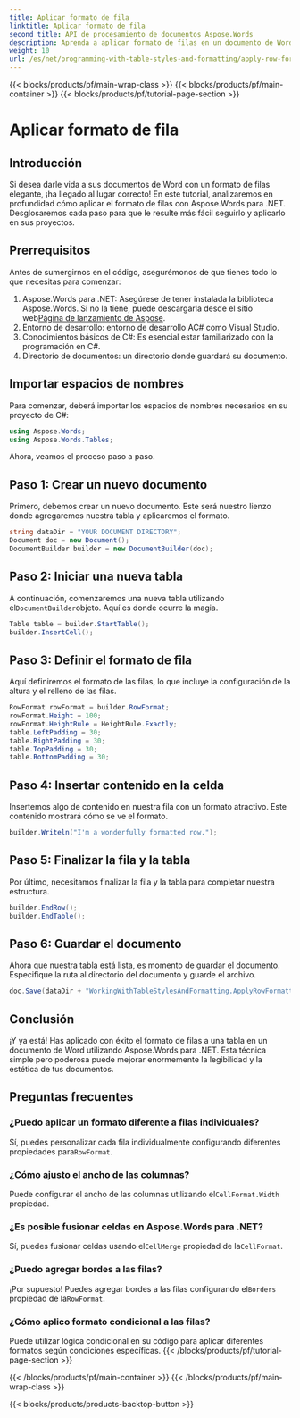 ```yaml
---
title: Aplicar formato de fila
linktitle: Aplicar formato de fila
second_title: API de procesamiento de documentos Aspose.Words
description: Aprenda a aplicar formato de filas en un documento de Word con Aspose.Words para .NET. Siga nuestra guía paso a paso para obtener instrucciones detalladas.
weight: 10
url: /es/net/programming-with-table-styles-and-formatting/apply-row-formatting/
---
```


{{< blocks/products/pf/main-wrap-class >}}
{{< blocks/products/pf/main-container >}}
{{< blocks/products/pf/tutorial-page-section >}}

# Aplicar formato de fila

## Introducción

Si desea darle vida a sus documentos de Word con un formato de filas elegante, ¡ha llegado al lugar correcto! En este tutorial, analizaremos en profundidad cómo aplicar el formato de filas con Aspose.Words para .NET. Desglosaremos cada paso para que le resulte más fácil seguirlo y aplicarlo en sus proyectos.

## Prerrequisitos

Antes de sumergirnos en el código, asegurémonos de que tienes todo lo que necesitas para comenzar:

1.  Aspose.Words para .NET: Asegúrese de tener instalada la biblioteca Aspose.Words. Si no la tiene, puede descargarla desde el sitio web[Página de lanzamiento de Aspose](https://releases.aspose.com/words/net/).
2. Entorno de desarrollo: entorno de desarrollo AC# como Visual Studio.
3. Conocimientos básicos de C#: Es esencial estar familiarizado con la programación en C#.
4. Directorio de documentos: un directorio donde guardará su documento.

## Importar espacios de nombres

Para comenzar, deberá importar los espacios de nombres necesarios en su proyecto de C#:

```csharp
using Aspose.Words;
using Aspose.Words.Tables;
```

Ahora, veamos el proceso paso a paso.

## Paso 1: Crear un nuevo documento

Primero, debemos crear un nuevo documento. Este será nuestro lienzo donde agregaremos nuestra tabla y aplicaremos el formato.

```csharp
string dataDir = "YOUR DOCUMENT DIRECTORY";
Document doc = new Document();
DocumentBuilder builder = new DocumentBuilder(doc);
```

## Paso 2: Iniciar una nueva tabla

 A continuación, comenzaremos una nueva tabla utilizando el`DocumentBuilder`objeto. Aquí es donde ocurre la magia.

```csharp
Table table = builder.StartTable();
builder.InsertCell();
```

## Paso 3: Definir el formato de fila

Aquí definiremos el formato de las filas, lo que incluye la configuración de la altura y el relleno de las filas.

```csharp
RowFormat rowFormat = builder.RowFormat;
rowFormat.Height = 100;
rowFormat.HeightRule = HeightRule.Exactly;
table.LeftPadding = 30;
table.RightPadding = 30;
table.TopPadding = 30;
table.BottomPadding = 30;
```

## Paso 4: Insertar contenido en la celda

Insertemos algo de contenido en nuestra fila con un formato atractivo. Este contenido mostrará cómo se ve el formato.

```csharp
builder.Writeln("I'm a wonderfully formatted row.");
```

## Paso 5: Finalizar la fila y la tabla

Por último, necesitamos finalizar la fila y la tabla para completar nuestra estructura.

```csharp
builder.EndRow();
builder.EndTable();
```

## Paso 6: Guardar el documento

Ahora que nuestra tabla está lista, es momento de guardar el documento. Especifique la ruta al directorio del documento y guarde el archivo.

```csharp
doc.Save(dataDir + "WorkingWithTableStylesAndFormatting.ApplyRowFormatting.docx");
```

## Conclusión

¡Y ya está! Has aplicado con éxito el formato de filas a una tabla en un documento de Word utilizando Aspose.Words para .NET. Esta técnica simple pero poderosa puede mejorar enormemente la legibilidad y la estética de tus documentos.

## Preguntas frecuentes

### ¿Puedo aplicar un formato diferente a filas individuales?  
 Sí, puedes personalizar cada fila individualmente configurando diferentes propiedades para`RowFormat`.

### ¿Cómo ajusto el ancho de las columnas?  
 Puede configurar el ancho de las columnas utilizando el`CellFormat.Width` propiedad.

### ¿Es posible fusionar celdas en Aspose.Words para .NET?  
 Sí, puedes fusionar celdas usando el`CellMerge` propiedad de la`CellFormat`.

### ¿Puedo agregar bordes a las filas?  
 ¡Por supuesto! Puedes agregar bordes a las filas configurando el`Borders` propiedad de la`RowFormat`.

### ¿Cómo aplico formato condicional a las filas?  
Puede utilizar lógica condicional en su código para aplicar diferentes formatos según condiciones específicas.
{{< /blocks/products/pf/tutorial-page-section >}}

{{< /blocks/products/pf/main-container >}}
{{< /blocks/products/pf/main-wrap-class >}}

{{< blocks/products/products-backtop-button >}}
